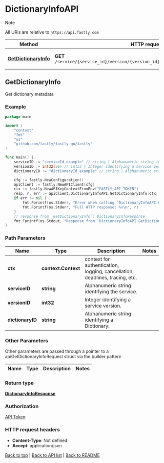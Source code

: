 # DictionaryInfoAPI

> [!NOTE]
> All URIs are relative to `https://api.fastly.com`

Method | HTTP request | Description
------------- | ------------- | -------------
[**GetDictionaryInfo**](DictionaryInfoAPI.md#GetDictionaryInfo) | **GET** `/service/{service_id}/version/{version_id}/dictionary/{dictionary_id}/info` | Get dictionary metadata



## GetDictionaryInfo

Get dictionary metadata



### Example

```go
package main

import (
    "context"
    "fmt"
    "os"
    "github.com/fastly/fastly-go/fastly"
)

func main() {
    serviceID := "serviceId_example" // string | Alphanumeric string identifying the service.
    versionID := int32(56) // int32 | Integer identifying a service version.
    dictionaryID := "dictionaryId_example" // string | Alphanumeric string identifying a Dictionary.

    cfg := fastly.NewConfiguration()
    apiClient := fastly.NewAPIClient(cfg)
    ctx := fastly.NewAPIKeyContextFromEnv("FASTLY_API_TOKEN")
    resp, r, err := apiClient.DictionaryInfoAPI.GetDictionaryInfo(ctx, serviceID, versionID, dictionaryID).Execute()
    if err != nil {
        fmt.Fprintf(os.Stderr, "Error when calling `DictionaryInfoAPI.GetDictionaryInfo`: %v\n", err)
        fmt.Fprintf(os.Stderr, "Full HTTP response: %v\n", r)
    }
    // response from `GetDictionaryInfo`: DictionaryInfoResponse
    fmt.Fprintf(os.Stdout, "Response from `DictionaryInfoAPI.GetDictionaryInfo`: %v\n", resp)
}
```

### Path Parameters


Name | Type | Description  | Notes
------------- | ------------- | ------------- | -------------
**ctx** | **context.Context** | context for authentication, logging, cancellation, deadlines, tracing, etc.
**serviceID** | **string** | Alphanumeric string identifying the service. | 
**versionID** | **int32** | Integer identifying a service version. | 
**dictionaryID** | **string** | Alphanumeric string identifying a Dictionary. | 

### Other Parameters

Other parameters are passed through a pointer to a apiGetDictionaryInfoRequest struct via the builder pattern


Name | Type | Description  | Notes
------------- | ------------- | ------------- | -------------


### Return type

[**DictionaryInfoResponse**](DictionaryInfoResponse.md)

### Authorization

[API Token](https://www.fastly.com/documentation/reference/api/#authentication)

### HTTP request headers

- **Content-Type**: Not defined
- **Accept**: application/json

[Back to top](#) | [Back to API list](../README.md#documentation-for-api-endpoints) | [Back to README](../README.md)
